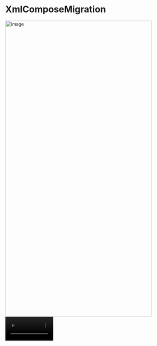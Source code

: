 ﻿# XmlComposeMigration
<img width="459" height="931" alt="image" src="https://github.com/user-attachments/assets/6d9ff07f-d3d7-4fd0-9c00-79c9ec8ef7a9" /> 
<video src="https://github.com/user-attachments/assets/74fa6de7-1272-4899-9a6b-ea78b86cbde2" width="150" />
